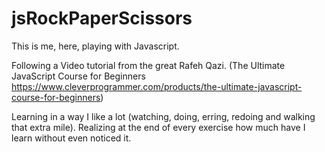 # jsRockPaperScissors

This is me, here, playing with Javascript.

Following a Video tutorial from the great Rafeh Qazi.
(The Ultimate JavaScript Course for Beginners 
https://www.cleverprogrammer.com/products/the-ultimate-javascript-course-for-beginners)

Learning in a way I like a lot (watching, doing, erring, redoing and walking that extra mile).
Realizing at the end of every exercise how much have I learn without even noticed it.

